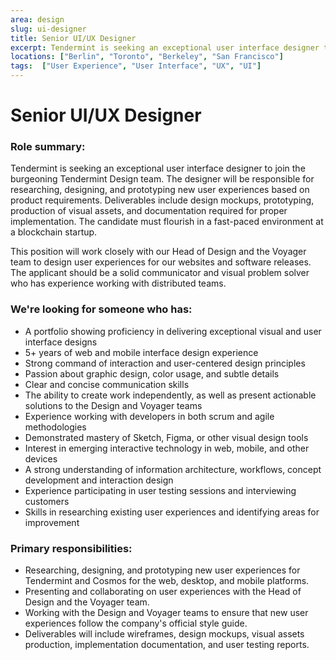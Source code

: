 ```yaml
---
area: design
slug: ui-designer
title: Senior UI/UX Designer
excerpt: Tendermint is seeking an exceptional user interface designer to join the burgeoning Tendermint Design team. The designer will be responsible for researching, designing, and prototyping new user experiences based on product requirements.
locations: ["Berlin", "Toronto", "Berkeley", "San Francisco"]
tags:  ["User Experience", "User Interface", "UX", "UI"]
---
```


# Senior UI/UX Designer

### Role summary:

Tendermint is seeking an exceptional user interface designer to join the burgeoning Tendermint Design team. The designer will be responsible for researching, designing, and prototyping new user experiences based on product requirements. Deliverables include design mockups, prototyping, production of visual assets, and documentation required for proper implementation. The candidate must flourish in a fast-paced environment at a blockchain startup.

This position will work closely with our Head of Design and the Voyager team to design user experiences for our websites and software releases. The applicant should be a solid communicator and visual problem solver who has experience working with distributed teams.

### We're looking for someone who has:

* A portfolio showing proficiency in delivering exceptional visual and user interface designs
* 5+ years of web and mobile interface design experience
* Strong command of interaction and user-centered design principles
* Passion about graphic design, color usage, and subtle details
* Clear and concise communication skills
* The ability to create work independently, as well as present actionable solutions to the Design and Voyager teams
* Experience working with developers in both scrum and agile methodologies
* Demonstrated mastery of Sketch, Figma, or other visual design tools
* Interest in emerging interactive technology in web, mobile, and other devices
* A strong understanding of information architecture, workflows, concept development and interaction design
* Experience participating in user testing sessions and interviewing customers
* Skills in researching existing user experiences and identifying areas for improvement

### Primary responsibilities:

* Researching, designing, and prototyping new user experiences for Tendermint and Cosmos for the web, desktop, and mobile platforms.
* Presenting and collaborating on user experiences with the Head of Design and the Voyager team.
* Working with the Design and Voyager teams to ensure that new user experiences follow the company's official style guide.
* Deliverables will include wireframes, design mockups, visual assets production, implementation documentation, and user testing reports.

